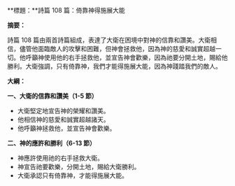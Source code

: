 **標題：**詩篇 108 篇：倚靠神得施展大能

**摘要：**

詩篇 108 篇由兩首詩篇組成，表達了大衛在困境中對神的信靠和讚美。大衛相信，儘管他面臨敵人的攻擊和困難，但神會拯救他，因為神的慈愛和誠實超越一切。他呼籲神使用他的右手拯救他，並宣告神會歡樂，因為祂要分開土地，賜給他勝利。大衛強調，只有倚靠神，我們才能得施展大能，因為神踐踏我們的敵人。

**大綱：**

**一、大衛的信靠和讚美（1-5 節）**
* 大衛堅定地宣告神的榮耀和讚美。
* 他相信神的慈愛和誠實超越諸天。
* 他呼籲神拯救他，並宣告神會歡樂。

**二、神的應許和勝利（6-13 節）**
* 神應許使用祂的右手拯救大衛。
* 神宣告祂要歡樂，分開土地，賜給大衛勝利。
* 大衛承認只有倚靠神，才能得施展大能。